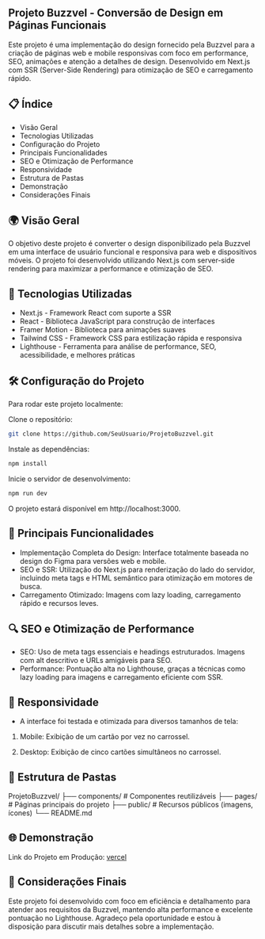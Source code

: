 ## Projeto Buzzvel - Conversão de Design em Páginas Funcionais

Este projeto é uma implementação do design fornecido pela Buzzvel para a criação de páginas web e mobile responsivas com foco em performance, SEO, animações e atenção a detalhes de design. Desenvolvido em Next.js com SSR (Server-Side Rendering) para otimização de SEO e carregamento rápido.

## 📋 Índice

* Visão Geral
* Tecnologias Utilizadas
* Configuração do Projeto
* Principais Funcionalidades
* SEO e Otimização de Performance
* Responsividade
* Estrutura de Pastas
* Demonstração
* Considerações Finais

## 🌍 Visão Geral

O objetivo deste projeto é converter o design disponibilizado pela Buzzvel em uma interface de usuário funcional e responsiva para web e dispositivos móveis. O projeto foi desenvolvido utilizando Next.js com server-side rendering para maximizar a performance e otimização de SEO.

## 🚀 Tecnologias Utilizadas

* Next.js - Framework React com suporte a SSR
* React - Biblioteca JavaScript para construção de interfaces
* Framer Motion - Biblioteca para animações suaves
* Tailwind CSS - Framework CSS para estilização rápida e responsiva
* Lighthouse - Ferramenta para análise de performance, SEO, acessibilidade, e melhores práticas

## 🛠️ Configuração do Projeto

Para rodar este projeto localmente:

Clone o repositório:

``` bash
git clone https://github.com/SeuUsuario/ProjetoBuzzvel.git
```

Instale as dependências:

``` bash
npm install
```

Inicie o servidor de desenvolvimento:

``` bash
npm run dev
```

O projeto estará disponível em http://localhost:3000.

## 🎯 Principais Funcionalidades

* Implementação Completa do Design: Interface totalmente baseada no design do Figma para versões web e mobile.
* SEO e SSR: Utilização do Next.js para renderização do lado do servidor, incluindo meta tags e HTML semântico para otimização em motores de busca.
* Carregamento Otimizado: Imagens com lazy loading, carregamento rápido e recursos leves.

## 🔍 SEO e Otimização de Performance

* SEO: Uso de meta tags essenciais e headings estruturados. Imagens com alt descritivo e URLs amigáveis para SEO.
* Performance: Pontuação alta no Lighthouse, graças a técnicas como lazy loading para imagens e carregamento eficiente com SSR.

## 📱 Responsividade

* A interface foi testada e otimizada para diversos tamanhos de tela:

1. Mobile: Exibição de um cartão por vez no carrossel.

2. Desktop: Exibição de cinco cartões simultâneos no carrossel.

## 📂 Estrutura de Pastas

ProjetoBuzzvel/
├── components/       # Componentes reutilizáveis
├── pages/            # Páginas principais do projeto
├── public/           # Recursos públicos (imagens, ícones)
└── README.md

## 🌐 Demonstração

Link do Projeto em Produção: [vercel](https://buzzvel-five.vercel.app/)

## 📝 Considerações Finais

Este projeto foi desenvolvido com foco em eficiência e detalhamento para atender aos requisitos da Buzzvel, mantendo alta performance e excelente pontuação no Lighthouse. Agradeço pela oportunidade e estou à disposição para discutir mais detalhes sobre a implementação.
